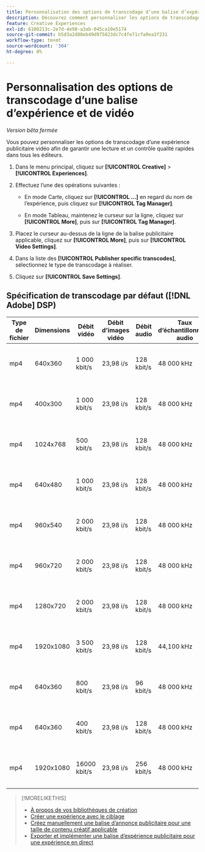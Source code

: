 ```yaml
---
title: Personnalisation des options de transcodage d’une balise d’expérience et de vidéo
description: Découvrez comment personnaliser les options de transcodage d’une balise publicitaire vidéo.
feature: Creative Experiences
exl-id: 6100213c-2e7d-4e98-a3ab-045ca10e5174
source-git-commit: b5d3a2d88eb49d975823dc7c4fe71cfa9ea3f231
workflow-type: tm+mt
source-wordcount: '304'
ht-degree: 0%

---
```


# Personnalisation des options de transcodage d’une balise d’expérience et de vidéo

*Version bêta fermée*

Vous pouvez personnaliser les options de transcodage d’une expérience publicitaire vidéo afin de garantir une lecture et un contrôle qualité rapides dans tous les éditeurs.

1. Dans le menu principal, cliquez sur **[!UICONTROL Creative]** > **[!UICONTROL Experiences]**.

1. Effectuez l’une des opérations suivantes :

   * En mode Carte, cliquez sur **[!UICONTROL ...]** en regard du nom de l’expérience, puis cliquez sur **[!UICONTROL Tag Manager]**.

   * En mode Tableau, maintenez le curseur sur la ligne, cliquez sur **[!UICONTROL More]**, puis sur **[!UICONTROL Tag Manager]**.

1. Placez le curseur au-dessus de la ligne de la balise publicitaire applicable, cliquez sur **[!UICONTROL More]**, puis sur **[!UICONTROL Video Settings]**.

1. Dans la liste des **[!UICONTROL Publisher specific transcodes]**, sélectionnez le type de transcodage à réaliser.

1. Cliquez sur **[!UICONTROL Save Settings]**.

## Spécification de transcodage par défaut ([!DNL Adobe] DSP)

| Type de fichier | Dimensions | Débit vidéo | Débit d’images vidéo | Débit audio | Taux d’échantillonnage audio | Niveau audio |
|---|---|---|---|---|---|---|
| mp4 | 640x360 | 1 000 kbit/s | 23,98 i/s | 128 kbit/s | 48 000 kHz | 24 LKFS (+/- 2,0 dB) |
| mp4 | 400x300 | 1 000 kbit/s | 23,98 i/s | 128 kbit/s | 48 000 kHz | 24 LKFS (+/- 2,0 dB) |
| mp4 | 1024x768 | 500 kbit/s | 23,98 i/s | 128 kbit/s | 48 000 kHz | 24 LKFS (+/- 2,0 dB) |
| mp4 | 640x480 | 1 000 kbit/s | 23,98 i/s | 128 kbit/s | 48 000 kHz | 24 LKFS (+/- 2,0 dB) |
| mp4 | 960x540 | 2 000 kbit/s | 23,98 i/s | 128 kbit/s | 48 000 kHz | 24 LKFS (+/- 2,0 dB) |
| mp4 | 960x720 | 2 000 kbit/s | 23,98 i/s | 128 kbit/s | 48 000 kHz | 24 LKFS (+/- 2,0 dB) |
| mp4 | 1280x720 | 2 000 kbit/s | 23,98 i/s | 128 kbit/s | 48 000 kHz | 24 LKFS (+/- 2,0 dB) |
| mp4 | 1920x1080 | 3 500 kbit/s | 23,98 i/s | 128 kbit/s | 44,100 kHz | 24 LKFS (+/- 2,0 dB) |
| mp4 | 640x360 | 800 kbit/s | 23,98 i/s | 96 kbit/s | 48 000 kHz | 24 LKFS (+/- 2,0 dB) |
| mp4 | 640x360 | 400 kbit/s | 23,98 i/s | 128 kbit/s | 48 000 kHz | 24 LKFS (+/- 2,0 dB) |
| mp4 | 1920x1080 | 16000 kbit/s | 23,98 i/s | 256 kbit/s | 48 000 kHz | 24 LKFS (+/- 2,0 dB) |

>[!MORELIKETHIS]
>
>* [À propos de vos bibliothèques de création](/help/creative/creative-libraries/creative-libraries-about.md)
>* [Créer une expérience avec le ciblage](/help/creative/experiences/experience-create-targeting.md)
>* [Créez manuellement une balise d’annonce publicitaire pour une taille de contenu créatif applicable](experience-tag-create-manually.md)
>* [Exporter et implémenter une balise d’expérience publicitaire pour une expérience en direct](experience-tag-export.md)
